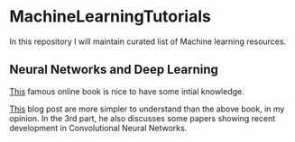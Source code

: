 # MachineLearningTutorials

In this repository I will maintain curated list of Machine learning resources. 

## Neural Networks and Deep Learning 

[This](http://neuralnetworksanddeeplearning.com/) famous online book is nice to have some intial knowledge.

[This](https://adeshpande3.github.io/adeshpande3.github.io/The-9-Deep-Learning-Papers-You-Need-To-Know-About.html) blog post are more simpler to understand than the above book, in my opinion. In the 3rd part, he also discusses some papers showing recent development in Convolutional Neural Networks.